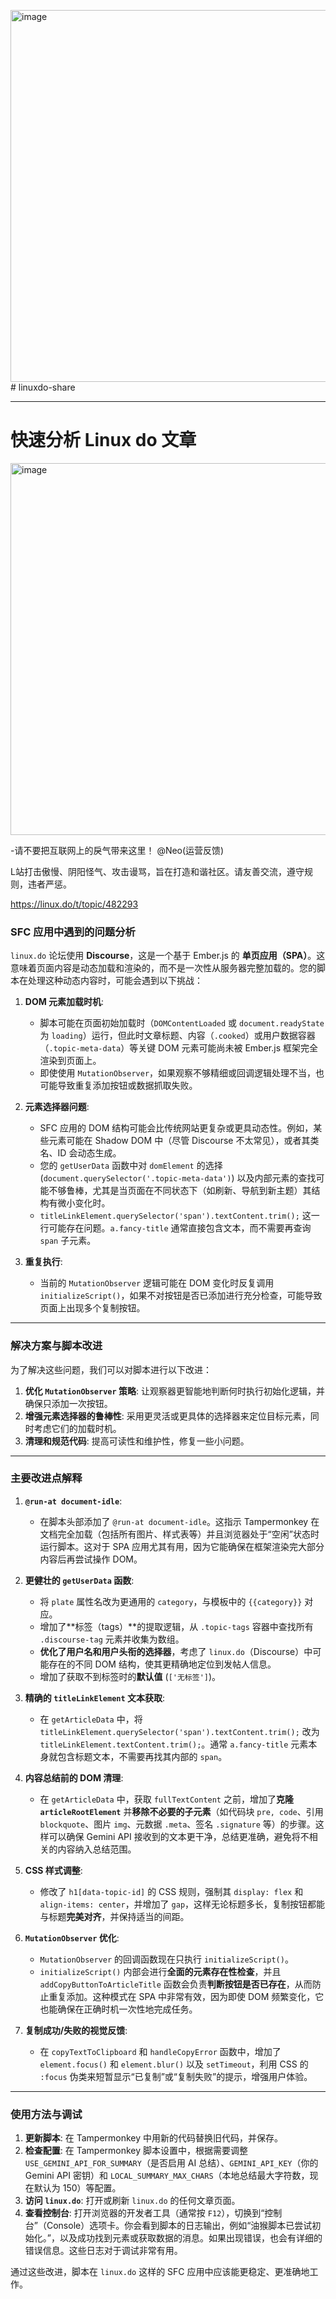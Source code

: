 <img width="1028" height="595" alt="image" src="https://github.com/user-attachments/assets/a0d56404-5816-42ba-916c-fad25ee1e00e" /># linuxdo-share

---

# 快速分析 Linux do 文章

<img width="1028" height="595" alt="image" src="https://github.com/user-attachments/assets/b91e3626-9377-4624-b149-28efd5e8ed1b" />

-请不要把互联网上的戾气带来这里！
@Neo(运营反馈)

L站打击傲慢、阴阳怪气、攻击谩骂，旨在打造和谐社区。请友善交流，遵守规则，违者严惩。

https://linux.do/t/topic/482293

### SFC 应用中遇到的问题分析

`linux.do` 论坛使用 **Discourse**，这是一个基于 Ember.js 的 **单页应用（SPA）**。这意味着页面内容是动态加载和渲染的，而不是一次性从服务器完整加载的。您的脚本在处理这种动态内容时，可能会遇到以下挑战：

1.  **DOM 元素加载时机**:

    - 脚本可能在页面初始加载时（`DOMContentLoaded` 或 `document.readyState` 为 `loading`）运行，但此时文章标题、内容（`.cooked`）或用户数据容器（`.topic-meta-data`）等关键 DOM 元素可能尚未被 Ember.js 框架完全渲染到页面上。
    - 即使使用 `MutationObserver`，如果观察不够精细或回调逻辑处理不当，也可能导致重复添加按钮或数据抓取失败。

2.  **元素选择器问题**:

    - SFC 应用的 DOM 结构可能会比传统网站更复杂或更具动态性。例如，某些元素可能在 Shadow DOM 中（尽管 Discourse 不太常见），或者其类名、ID 会动态生成。
    - 您的 `getUserData` 函数中对 `domElement` 的选择 (`document.querySelector('.topic-meta-data')`) 以及内部元素的查找可能不够鲁棒，尤其是当页面在不同状态下（如刷新、导航到新主题）其结构有微小变化时。
    - `titleLinkElement.querySelector('span').textContent.trim();` 这一行可能存在问题。`a.fancy-title` 通常直接包含文本，而不需要再查询 `span` 子元素。

3.  **重复执行**:

    - 当前的 `MutationObserver` 逻辑可能在 DOM 变化时反复调用 `initializeScript()`，如果不对按钮是否已添加进行充分检查，可能导致页面上出现多个复制按钮。

---

### 解决方案与脚本改进

为了解决这些问题，我们可以对脚本进行以下改进：

1.  **优化 `MutationObserver` 策略**: 让观察器更智能地判断何时执行初始化逻辑，并确保只添加一次按钮。
2.  **增强元素选择器的鲁棒性**: 采用更灵活或更具体的选择器来定位目标元素，同时考虑它们的加载时机。
3.  **清理和规范代码**: 提高可读性和维护性，修复一些小问题。

---

### 主要改进点解释

1.  **`@run-at document-idle`**:

    - 在脚本头部添加了 `@run-at document-idle`。这指示 Tampermonkey 在文档完全加载（包括所有图片、样式表等）并且浏览器处于“空闲”状态时运行脚本。这对于 SPA 应用尤其有用，因为它能确保在框架渲染完大部分内容后再尝试操作 DOM。

2.  **更健壮的 `getUserData` 函数**:

    - 将 `plate` 属性名改为更通用的 `category`，与模板中的 `{{category}}` 对应。
    - 增加了\*\*标签（tags）\*\*的提取逻辑，从 `.topic-tags` 容器中查找所有 `.discourse-tag` 元素并收集为数组。
    - **优化了用户名和用户头衔的选择器**，考虑了 `linux.do`（Discourse）中可能存在的不同 DOM 结构，使其更精确地定位到发帖人信息。
    - 增加了获取不到标签时的**默认值** (`['无标签']`)。

3.  **精确的 `titleLinkElement` 文本获取**:

    - 在 `getArticleData` 中，将 `titleLinkElement.querySelector('span').textContent.trim();` 改为 `titleLinkElement.textContent.trim();`。通常 `a.fancy-title` 元素本身就包含标题文本，不需要再找其内部的 `span`。

4.  **内容总结前的 DOM 清理**:

    - 在 `getArticleData` 中，获取 `fullTextContent` 之前，增加了**克隆 `articleRootElement`** 并**移除不必要的子元素**（如代码块 `pre, code`、引用 `blockquote`、图片 `img`、元数据 `.meta`、签名 `.signature` 等）的步骤。这样可以确保 Gemini API 接收到的文本更干净，总结更准确，避免将不相关的内容纳入总结范围。

5.  **CSS 样式调整**:

    - 修改了 `h1[data-topic-id]` 的 CSS 规则，强制其 `display: flex` 和 `align-items: center`，并增加了 `gap`，这样无论标题多长，复制按钮都能与标题**完美对齐**，并保持适当的间距。

6.  **`MutationObserver` 优化**:

    - `MutationObserver` 的回调函数现在只执行 `initializeScript()`。
    - `initializeScript()` 内部会进行**全面的元素存在性检查**，并且 `addCopyButtonToArticleTitle` 函数会负责**判断按钮是否已存在**，从而防止重复添加。这种模式在 SPA 中非常有效，因为即使 DOM 频繁变化，它也能确保在正确时机一次性地完成任务。

7.  **复制成功/失败的视觉反馈**:

    - 在 `copyTextToClipboard` 和 `handleCopyError` 函数中，增加了 `element.focus()` 和 `element.blur()` 以及 `setTimeout`，利用 CSS 的 `:focus` 伪类来短暂显示“已复制”或“复制失败”的提示，增强用户体验。

---

### 使用方法与调试

1.  **更新脚本**: 在 Tampermonkey 中用新的代码替换旧代码，并保存。
2.  **检查配置**: 在 Tampermonkey 脚本设置中，根据需要调整 `USE_GEMINI_API_FOR_SUMMARY`（是否启用 AI 总结）、`GEMINI_API_KEY`（你的 Gemini API 密钥）和 `LOCAL_SUMMARY_MAX_CHARS`（本地总结最大字符数，现在默认为 150）等配置。
3.  **访问 `linux.do`**: 打开或刷新 `linux.do` 的任何文章页面。
4.  **查看控制台**: 打开浏览器的开发者工具（通常按 `F12`），切换到“控制台”（Console）选项卡。你会看到脚本的日志输出，例如“油猴脚本已尝试初始化。”，以及成功找到元素或获取数据的消息。如果出现错误，也会有详细的错误信息。这些日志对于调试非常有用。

通过这些改进，脚本在 `linux.do` 这样的 SFC 应用中应该能更稳定、更准确地工作。
